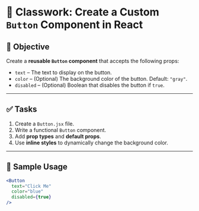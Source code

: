 # 📘 Classwork: Create a Custom `Button` Component in React

## 🎯 Objective

Create a **reusable `Button` component** that accepts the following props:

- `text` – The text to display on the button.
- `color` – (Optional) The background color of the button. Default: `"gray"`.
- `disabled` – (Optional) Boolean that disables the button if `true`.

---

## ✅ Tasks

1. Create a `Button.jsx` file.
2. Write a functional `Button` component.
3. Add **prop types** and **default props**.
4. Use **inline styles** to dynamically change the background color.

---

## 🧪 Sample Usage

```jsx
<Button 
  text="Click Me" 
  color="blue" 
  disabled={true}
/>

